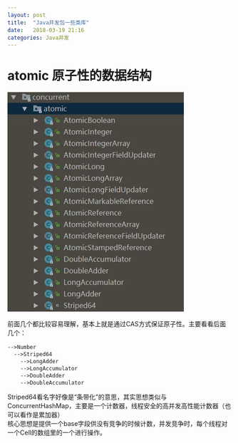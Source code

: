 ```yaml
---
layout: post
title:  "Java并发包一些类库"
date:   2018-03-19 21:16
categories: Java并发
---
```


# atomic 原子性的数据结构
![image](/assets/atomic.jpg)

前面几个都比较容易理解，基本上就是通过CAS方式保证原子性。主要看看后面几个：
```
-->Number
  -->Striped64
    -->LongAdder
    -->LongAccumulator
    -->DoubleAdder
    -->DoubleAccumulator
```
Striped64看名字好像是“条带化”的意思，其实思想类似与ConcurrentHashMap，主要是一个计数器，线程安全的高并发高性能计数器（也可以看作是累加器）  
核心思想是提供一个base字段供没有竞争的时候计数，并发竞争时，每个线程对一个Cell的数组里的一个进行操作。

